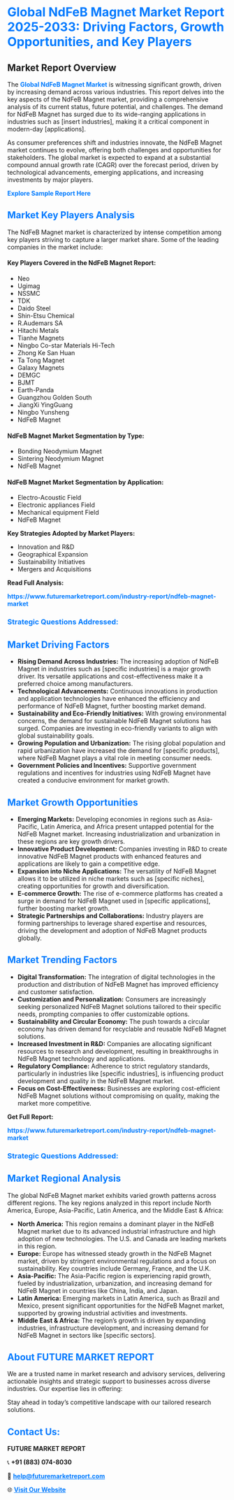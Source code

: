 <h1 style="color: #007BFF;">Global NdFeB Magnet Market Report 2025-2033: Driving Factors, Growth Opportunities, and Key Players</h1>

<section id="overview">
<h2>Market Report Overview</h2>
<p>The <a href="https://www.futuremarketreport.com/industry-report/ndfeb-magnet-market" style="color: #007BFF; text-decoration: none;"><strong>Global NdFeB Magnet Market</strong></a> is witnessing significant growth, driven by increasing demand across various industries. This report delves into the key aspects of the NdFeB Magnet market, providing a comprehensive analysis of its current status, future potential, and challenges. The demand for NdFeB Magnet has surged due to its wide-ranging applications in industries such as [insert industries], making it a critical component in modern-day [applications].</p>
<p>As consumer preferences shift and industries innovate, the NdFeB Magnet market continues to evolve, offering both challenges and opportunities for stakeholders. The global market is expected to expand at a substantial compound annual growth rate (CAGR) over the forecast period, driven by technological advancements, emerging applications, and increasing investments by major players.</p>
</section>

<section id="overview">
<p><a href="https://www.futuremarketreport.com/request-sample/reportId=101431" style="color: #007BFF; text-decoration: none;"><strong>Explore Sample Report Here</strong></a></p>
</section>

<section id="key-players">
<h2 style="color: #007BFF;">Market Key Players Analysis</h2>
<p>The NdFeB Magnet market is characterized by intense competition among key players striving to capture a larger market share. Some of the leading companies in the market include:</p>
<h4>Key Players Covered in the NdFeB Magnet Report:</h4>
<ul><li>Neo</li><li>Ugimag</li><li>NSSMC</li><li>TDK</li><li>Daido Steel</li><li>Shin-Etsu Chemical</li><li>R.Audemars SA</li><li>Hitachi Metals</li><li>Tianhe Magnets</li><li>Ningbo Co-star Materials Hi-Tech</li><li>Zhong Ke San Huan</li><li>Ta Tong Magnet</li><li>Galaxy Magnets</li><li>DEMGC</li><li>BJMT</li><li>Earth-Panda</li><li>Guangzhou Golden South</li><li>JiangXi YingGuang</li><li>Ningbo Yunsheng</li><li>NdFeB Magnet</li></ul>
<h4>NdFeB Magnet Market Segmentation by Type:</h4>
<ul><li>Bonding Neodymium Magnet</li><li>Sintering Neodymium Magnet</li><li>NdFeB Magnet</li></ul>

<h4>NdFeB Magnet Market Segmentation by Application:</h4>
<ul><li>Electro-Acoustic Field</li><li>Electronic appliances Field</li><li>Mechanical equipment Field</li><li>NdFeB Magnet</li></ul>
<p><strong>Key Strategies Adopted by Market Players:</strong></p>
<ul>
<li>Innovation and R&D</li>
<li>Geographical Expansion</li>
<li>Sustainability Initiatives</li>
<li>Mergers and Acquisitions</li>
</ul>
</section>

<section>
<p><strong>Read Full Analysis: </strong></p><a href="https://www.futuremarketreport.com/industry-report/ndfeb-magnet-market" style="color: #007BFF; text-decoration: none;"><strong>https://www.futuremarketreport.com/industry-report/ndfeb-magnet-market</strong></a>
<h3 style="color: #007BFF;">Strategic Questions Addressed:</h3>
</section>

<section id="driving-factors">
<h2 style="color: #007BFF;">Market Driving Factors</h2>
<ul>
<li><strong>Rising Demand Across Industries:</strong> The increasing adoption of NdFeB Magnet in industries such as [specific industries] is a major growth driver. Its versatile applications and cost-effectiveness make it a preferred choice among manufacturers.</li>
<li><strong>Technological Advancements:</strong> Continuous innovations in production and application technologies have enhanced the efficiency and performance of NdFeB Magnet, further boosting market demand.</li>
<li><strong>Sustainability and Eco-Friendly Initiatives:</strong> With growing environmental concerns, the demand for sustainable NdFeB Magnet solutions has surged. Companies are investing in eco-friendly variants to align with global sustainability goals.</li>
<li><strong>Growing Population and Urbanization:</strong> The rising global population and rapid urbanization have increased the demand for [specific products], where NdFeB Magnet plays a vital role in meeting consumer needs.</li>
<li><strong>Government Policies and Incentives:</strong> Supportive government regulations and incentives for industries using NdFeB Magnet have created a conducive environment for market growth.</li>
</ul>
</section>

<section id="growth-opportunities">
<h2 style="color: #007BFF;">Market Growth Opportunities</h2>
<ul>
<li><strong>Emerging Markets:</strong> Developing economies in regions such as Asia-Pacific, Latin America, and Africa present untapped potential for the NdFeB Magnet market. Increasing industrialization and urbanization in these regions are key growth drivers.</li>
<li><strong>Innovative Product Development:</strong> Companies investing in R&D to create innovative NdFeB Magnet products with enhanced features and applications are likely to gain a competitive edge.</li>
<li><strong>Expansion into Niche Applications:</strong> The versatility of NdFeB Magnet allows it to be utilized in niche markets such as [specific niches], creating opportunities for growth and diversification.</li>
<li><strong>E-commerce Growth:</strong> The rise of e-commerce platforms has created a surge in demand for NdFeB Magnet used in [specific applications], further boosting market growth.</li>
<li><strong>Strategic Partnerships and Collaborations:</strong> Industry players are forming partnerships to leverage shared expertise and resources, driving the development and adoption of NdFeB Magnet products globally.</li>
</ul>
</section>

<section id="trending-factors">
<h2 style="color: #007BFF;">Market Trending Factors</h2>
<ul>
<li><strong>Digital Transformation:</strong> The integration of digital technologies in the production and distribution of NdFeB Magnet has improved efficiency and customer satisfaction.</li>
<li><strong>Customization and Personalization:</strong> Consumers are increasingly seeking personalized NdFeB Magnet solutions tailored to their specific needs, prompting companies to offer customizable options.</li>
<li><strong>Sustainability and Circular Economy:</strong> The push towards a circular economy has driven demand for recyclable and reusable NdFeB Magnet solutions.</li>
<li><strong>Increased Investment in R&D:</strong> Companies are allocating significant resources to research and development, resulting in breakthroughs in NdFeB Magnet technology and applications.</li>
<li><strong>Regulatory Compliance:</strong> Adherence to strict regulatory standards, particularly in industries like [specific industries], is influencing product development and quality in the NdFeB Magnet market.</li>
<li><strong>Focus on Cost-Effectiveness:</strong> Businesses are exploring cost-efficient NdFeB Magnet solutions without compromising on quality, making the market more competitive.</li>
</ul>
</section>

<section>
<p><strong>Get Full Report: </strong></p><a href="https://www.futuremarketreport.com/industry-report/ndfeb-magnet-market" style="color: #007BFF; text-decoration: none;"><strong>https://www.futuremarketreport.com/industry-report/ndfeb-magnet-market</strong></a>
<h3 style="color: #007BFF;">Strategic Questions Addressed:</h3>
</section>


<section id="regional-analysis">
<h2 style="color: #007BFF;">Market Regional Analysis</h2>
<p>The global NdFeB Magnet market exhibits varied growth patterns across different regions. The key regions analyzed in this report include North America, Europe, Asia-Pacific, Latin America, and the Middle East & Africa:</p>
<ul>
<li><strong>North America:</strong> This region remains a dominant player in the NdFeB Magnet market due to its advanced industrial infrastructure and high adoption of new technologies. The U.S. and Canada are leading markets in this region.</li>
<li><strong>Europe:</strong> Europe has witnessed steady growth in the NdFeB Magnet market, driven by stringent environmental regulations and a focus on sustainability. Key countries include Germany, France, and the U.K.</li>
<li><strong>Asia-Pacific:</strong> The Asia-Pacific region is experiencing rapid growth, fueled by industrialization, urbanization, and increasing demand for NdFeB Magnet in countries like China, India, and Japan.</li>
<li><strong>Latin America:</strong> Emerging markets in Latin America, such as Brazil and Mexico, present significant opportunities for the NdFeB Magnet market, supported by growing industrial activities and investments.</li>
<li><strong>Middle East & Africa:</strong> The region’s growth is driven by expanding industries, infrastructure development, and increasing demand for NdFeB Magnet in sectors like [specific sectors].</li>
</ul>
</section>

<footer>
<h2 style="color: #007BFF;">About FUTURE MARKET REPORT</h2>
<p>We are a trusted name in market research and advisory services, delivering actionable insights and strategic support to businesses across diverse industries. Our expertise lies in offering:</p>

<p>Stay ahead in today’s competitive landscape with our tailored research solutions.</p>

<h2 style="color: #007BFF;">Contact Us:</h2>
<p><strong>FUTURE MARKET REPORT</strong></p>
<p>📞 <strong>+91 (883) 074-8030</strong></p>
<p>📧 <strong><a href="mailto:help@futuremarketreport.com" style="color: #007BFF;">help@futuremarketreport.com</a></strong></p>
<p>🌐 <strong><a href="https://www.futuremarketreport.com/" style="color: #007BFF;">Visit Our Website</a></strong></p>
</footer>